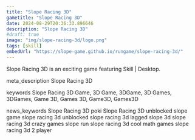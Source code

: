 ```yaml
---
title: "Slope Racing 3D"
gametitle: "Slope Racing 3D"
date: 2024-08-29T20:36:33.896646
description: "Slope Racing 3D"
#draft: true
image: "img/slope-racing-3d/logo.png"
tags: [skill]
embedUrl: "https://slope-game.github.io/rungame/slope-racing-3d/"
---
```


Slope Racing 3D is an exciting game featuring Skill | Desktop.

meta_description
Slope Racing 3D


keywords
Slope Racing 3D Game, 3D Game, 3DGame, 3D Games, 3DGames, Game 3D, Games 3D, Game3D, Games3D


news_keywords
Slope Racing 3D poki Slope Racing 3D unblocked slope game slope racing 3d unblocked slope racing 3d lagged slope 3d slope racing 3d crazy games slope run slope racing 3d cool math games slope racing 3d 2 player
